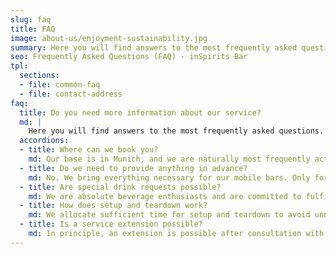 ```yaml
---
slug: faq
title: FAQ
image: about-us/enjoyment-sustainability.jpg
summary: Here you will find answers to the most frequently asked questions. If your issue is not listed, don't worry! Our team is always here for you…
seo: Frequently Asked Questions (FAQ) - inSpirits Bar
tpl:
  sections:
  - file: common-faq
  - file: contact-address
faq:
  title: Do you need more information about our service?
  md: |
    Here you will find answers to the most frequently asked questions. If your issue is not listed, don't worry! Our team is always here for you. [Just get in touch with us](/en/contact/) - we are happy to assist you.
  accordions:
  - title: Where can we book you?
    md: Our base is in Munich, and we are naturally most frequently active in the region. Thanks to our mobile bars, we also regularly travel throughout Germany for our loyal customers. Just get in touch!
  - title: Do we need to provide anything in advance?
    md: No. We bring everything necessary for our mobile bars. Only for our coffee bars do we require a power connection. For trade fair events, we kindly request the provision of entrance tickets for our staff.
  - title: Are special drink requests possible?
    md: We are absolute beverage enthusiasts and are committed to fulfilling your individual wishes. Please share your ideas with us!
  - title: How does setup and teardown work?
    md: We allocate sufficient time for setup and teardown to avoid unnecessary stress for both ourselves and the host on the day of the event. Typically, teardown takes place immediately after the event ends. Of course, individual arrangements can be made in advance.
  - title: Is a service extension possible?
    md: In principle, an extension is possible after consultation with our staff (Barista- Barkeeper- Service) on site. As we are often very busy, which sometimes leads to high workloads, we cannot always guarantee extensions late into the night - especially with originally early event end times (e.g., 10:00 PM). However, we always strive to find a suitable solution together with the event organizer. Open communication during the event has always proven effective.
---
```

